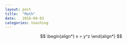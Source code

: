 ```yaml
---
layout: post
title:  "Math"
date:   2016-09-03
categories: teaching
---
```


$$
\begin{align*}
x = y^z
\end{align*}
$$
